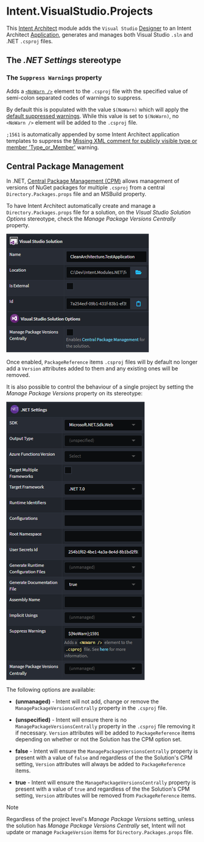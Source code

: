 # Intent.VisualStudio.Projects

This [Intent Architect](https://intentarchitect.com/) module adds the `Visual Studio` [Designer](https://docs.intentarchitect.com/articles/application-development/modelling/about-designers/about-designers.html) to an Intent Architect [Application](https://docs.intentarchitect.com/articles/application-development/applications-and-solutions/about-applications/about-applications.html), generates and manages both Visual Studio `.sln` and .NET `.csproj` files.

## The _.NET Settings_ stereotype

### The `Suppress Warnings` property

Adds  a [`<NoWarn />`](https://learn.microsoft.com/dotnet/csharp/language-reference/compiler-options/errors-warnings#nowarn) element to the `.csproj` file with the specified value of semi-colon separated codes of warnings to suppress.

By default this is populated with the value `$(NoWarn)` which will apply the [default suppressed warnings](https://github.com/dotnet/sdk/blob/2eb6c546931b5bcb92cd3128b93932a980553ea1/src/Tasks/Microsoft.NET.Build.Tasks/targets/Microsoft.NET.Sdk.CSharp.props#L16). While this value is set to `$(NoWarn)`, no `<NoWarn />` element will be added to the `.csproj` file.

`;1561` is automatically appended by some Intent Architect application templates to suppress the [Missing XML comment for publicly visible type or member 'Type_or_Member'](https://learn.microsoft.com/dotnet/csharp/language-reference/compiler-messages/cs1591) warning.

## Central Package Management

In .NET, [Central Package Management (CPM)](https://learn.microsoft.com/nuget/consume-packages/central-package-management) allows management of versions of NuGet packages for multiple `.csproj` from a central `Directory.Packages.props` file and an MSBuild property.

To have Intent Architect automatically create and manage a `Directory.Packages.props` file for a solution, on the _Visual Studio Solution Options_ stereotype, check the _Manage Package Versions Centrally_ property.

![Visual Studio Solution Options Stereotype](docs/cpm-solution-stereotype.png)

Once enabled, `PackageReference` items `.csproj` files will by default no longer add a `Version` attributes added to them and any existing ones will be removed.

It is also possible to control the behaviour of a single project by setting the _Manage Package Versions_ property on its stereotype:

![Project .NET Settings stereotype](docs/cpm-project-stereotype.png)

The following options are available:

- **(unmanaged)** - Intent will not add, change or remove the `ManagePackageVersionsCentrally` property in the `.csproj` file.

- **(unspecified)** - Intent will ensure there is no `ManagePackageVersionsCentrally` property in the `.csproj` file removing it if necessary. `Version` attributes will be added to `PackageReference` items depending on whether or not the Solution has the CPM option set.

- **false** - Intent will ensure the `ManagePackageVersionsCentrally` property is present with a value of `false` and regardless of the the Solution's CPM setting, `Version` attributes will always be added to `PackageReference` items.

- **true** - Intent will ensure the `ManagePackageVersionsCentrally` property is present with a value of `true` and regardless of the the Solution's CPM setting, `Version` attributes will be removed from `PackageReference` items.

> [!NOTE]
> Regardless of the project level's _Manage Package Versions_ setting, unless the solution has _Manage Package Versions Centrally_ set, Intent will not update or manage `PackageVersion` items for `Directory.Packages.props` file.
